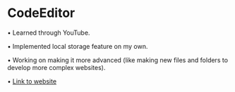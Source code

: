 # CodeEditor
• Learned through YouTube.

• Implemented local storage feature on my own.

• Working on making it more advanced (like making new files and folders to develop more complex websites).



• [Link to website](https://afreeninnovates.github.io/code-editor/)
